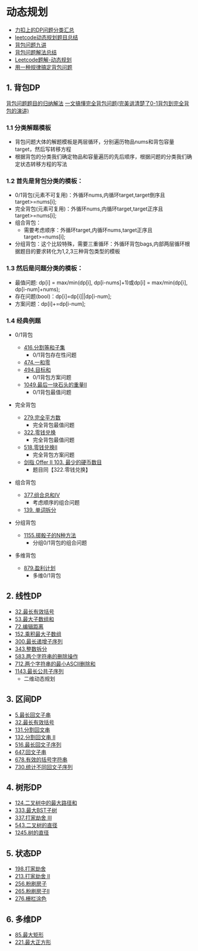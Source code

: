 # 动态规划
- [力扣上的DP问题分类汇总](https://leetcode-cn.com/circle/article/NfHhXD/)
- [leetcode动态规划题目总结](https://leetcode-cn.com/circle/article/2Xxlw3/)
- [背包问题九讲](https://github.com/tianyicui/pack/blob/master/V2.pdf)
- [背包问题解法总结](https://oi-wiki.org/dp/dynamic/)
- [Leetcode题解-动态规划](https://github.com/CyC2018/CS-Notes/blob/master/notes/Leetcode%20%E9%A2%98%E8%A7%A3%20-%20%E5%8A%A8%E6%80%81%E8%A7%84%E5%88%92.md)
- [用一种规律搞定背包问题](https://leetcode.cn/problems/combination-sum-iv/solution/xi-wang-yong-yi-chong-gui-lu-gao-ding-bei-bao-wen-/)

## 1. 背包DP
[背包问题题目的归纳解法](https://leetcode-cn.com/problems/last-stone-weight-ii/solution/yi-pian-wen-zhang-chi-tou-bei-bao-wen-ti-5lfv/)
[一文搞懂完全背包问题(完美讲清楚了0-1背包到完全背包的演讲)](https://leetcode.cn/problems/coin-change/solution/by-flix-su7s/)
### 1.1 分类解题模板
  - 背包问题大体的解题模板是两层循环，分别遍历物品nums和背包容量target，然后写转移方程
  - 根据背包的分类我们确定物品和容量遍历的先后顺序，根据问题的分类我们确定状态转移方程的写法
### 1.2 首先是背包分类的模板：
  - 0/1背包(元素不可复用)：外循环nums,内循环target,target倒序且target>=nums\[i\];
  - 完全背包(元素可复用)：外循环nums,内循环target,target正序且target>=nums\[i\];
  - 组合背包：
    - 需要考虑顺序：外循环target,内循环nums,target正序且target>=nums\[i\];
  - 分组背包：这个比较特殊，需要三重循环：外循环背包bags,内部两层循环根据题目的要求转化为1,2,3三种背包类型的模板
### 1.3 然后是问题分类的模板：
  - 最值问题: dp\[i\] = max/min(dp\[i\], dp\[i-nums\]+1)或dp\[i\] = max/min(dp\[i\], dp\[i-num\]+nums);
  - 存在问题(bool)：dp\[i\]=dp\[i\]||dp\[i-num\];
  - 方案问题：dp\[i\]+=dp\[i-num\];

### 1.4 经典例题
  - 0/1背包
    - [416.分割等和子集](https://leetcode-cn.com/problems/partition-equal-subset-sum/)
      - 0/1背包存在性问题
    - [474.一和零](https://leetcode.cn/problems/ones-and-zeroes/)
    - [494.目标和](https://leetcode-cn.com/problems/target-sum/)
      - 0/1背包方案问题
    - [1049.最后一块石头的重量II](https://leetcode-cn.com/problems/last-stone-weight-ii/)
      - 0/1背包最值问题

  - 完全背包
    - [279.完全平方数](https://leetcode-cn.com/problems/perfect-squares/)
      - 完全背包最值问题
    - [322.零钱兑换](https://leetcode-cn.com/problems/coin-change/)
      - 完全背包最值问题
    - [518.零钱兑换II](https://leetcode-cn.com/problems/coin-change-2/)
      - 完全背包方案问题
    - [剑指 Offer II 103. 最少的硬币数目](https://leetcode.cn/problems/gaM7Ch/)
      - 题目同【322.零钱兑换】

  - 组合背包
    - [377.组合总和Ⅳ](https://leetcode-cn.com/problems/combination-sum-iv/)
      - 考虑顺序的组合问题
    - [139. 单词拆分](https://leetcode.cn/problems/word-break/)
  
  - 分组背包
    - [1155.掷骰子的N种方法](https://leetcode-cn.com/problems/number-of-dice-rolls-with-target-sum/)
      - 分组0/1背包的组合问题
    
  - 多维背包
    - [879.盈利计划](https://leetcode-cn.com/problems/profitable-schemes/)
      - 多维0/1背包
## 2. 线性DP
  - [32.最长有效括号](https://leetcode.cn/problems/longest-valid-parentheses/)
  - [53.最大子数组和](https://leetcode-cn.com/problems/maximum-subarray/)
  - [72.编辑距离](https://leetcode.cn/problems/edit-distance/)
  - [152.乘积最大子数组](https://leetcode.cn/problems/maximum-product-subarray/)
  - [300.最长递增子序列](https://leetcode-cn.com/problems/longest-increasing-subsequence/)
  - [343.整数拆分](https://leetcode.cn/problems/integer-break/)
  - [583.两个字符串的删除操作](https://leetcode.cn/problems/delete-operation-for-two-strings/)
  - [712.两个字符串的最小ASCII删除和](https://leetcode.cn/problems/minimum-ascii-delete-sum-for-two-strings/)
  - [1143.最长公共子序列](https://leetcode-cn.com/problems/longest-common-subsequence/)
    - 二维动态规划
## 3. 区间DP
  - [5.最长回文子串](https://leetcode-cn.com/problems/longest-palindromic-substring/)
  - [32.最长有效括号](https://leetcode.cn/problems/longest-valid-parentheses/)
  - [131.分割回文串](https://leetcode.cn/problems/palindrome-partitioning/)
  - [132.分割回文串 II](https://leetcode.cn/problems/palindrome-partitioning-ii/)
  - [516.最长回文子序列](https://leetcode-cn.com/problems/longest-palindromic-subsequence/)
  - [647.回文子串](https://leetcode-cn.com/problems/palindromic-substrings/)
  - [678.有效的括号字符串](https://leetcode.cn/problems/valid-parenthesis-string/)
  - [730.统计不同回文子序列](https://leetcode-cn.com/problems/count-different-palindromic-subsequences/)
## 4. 树形DP
  - [124.二叉树中的最大路径和](https://leetcode.cn/problems/binary-tree-maximum-path-sum/)
  - [333.最大BST子树](https://leetcode.cn/problems/largest-bst-subtree/)
  - [337.打家劫舍 III](https://leetcode.cn/problems/house-robber-iii/)
  - [543.二叉树的直径](https://leetcode.cn/problems/diameter-of-binary-tree/)
  - [1245.树的直径](https://leetcode.cn/problems/tree-diameter/)
## 5. 状态DP
  - [198.打家劫舍](https://leetcode.cn/problems/house-robber/)
  - [213.打家劫舍 II](https://leetcode.cn/problems/house-robber-ii/)
  - [256.粉刷房子](https://leetcode.cn/problems/paint-house/)
  - [265.粉刷房子II](https://leetcode.cn/problems/paint-house-ii/)
  - [276.栅栏涂色](https://leetcode.cn/problems/paint-fence/)
## 6. 多维DP
  - [85.最大矩形](https://leetcode.cn/problems/maximal-rectangle/)
  - [221.最大正方形](https://leetcode.cn/problems/maximal-square/)